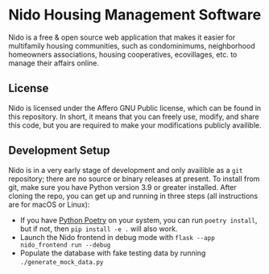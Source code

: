# Nido Housing Management Software

Nido is a free & open source web application that makes it easier for
multifamily housing communities, such as condominimums, neighborhood
homeowners associations, housing cooperatives, ecovillages, etc. to manage
their affairs online.

## License

Nido is licensed under the Affero GNU Public license, which can be found in
this repository. In short, it means that you can freely use, modify, and share
this code, but you are required to make your modifications publicly availible.

## Development Setup

Nido is in a very early stage of development and only availible as a `git` repository;
there are no source or binary releases at present. To install from git, make sure you
have Python version 3.9 or greater installed. After cloning the repo, you can get up
and running in three steps (all instructions are for macOS or Linux):

 - If you have [Python Poetry](https://python-poetry.org/) on your system, you can run
 `poetry install`, but if not, then `pip install -e .` will also work.
 - Launch the Nido frontend in debug mode with `flask --app nido_frontend run --debug`
 - Populate the database with fake testing data by running `./generate_mock_data.py`
